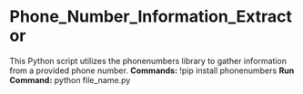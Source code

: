 # Phone_Number_Information_Extractor
This Python script utilizes the phonenumbers library to gather information from a provided phone number.
**Commands:**
!pip install phonenumbers
**Run Command:**
python file_name.py
